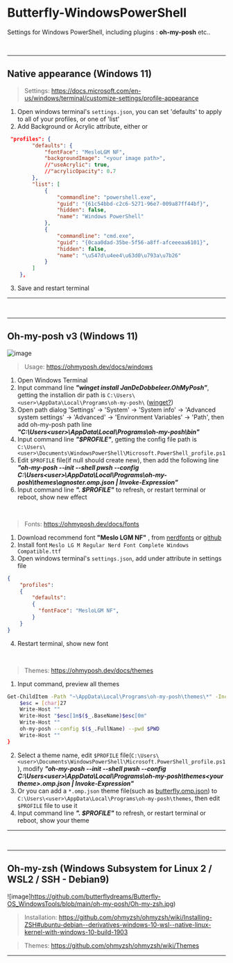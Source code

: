 # Butterfly-WindowsPowerShell
Settings for Windows PowerShell, including plugins : **oh-my-posh** etc..

&nbsp;
&nbsp;
****
## Native appearance (Windows 11)
> Settings: https://docs.microsoft.com/en-us/windows/terminal/customize-settings/profile-appearance
1. Open windows terminal's `settings.json`, you can set 'defaults' to apply to all of your profiles, or one of 'list'
2. Add Background or Acrylic attribute, either or
```Json
 "profiles": {
        "defaults": {
            "fontFace": "MesloLGM NF",
            "backgroundImage": "<your image path>",
            //"useAcrylic": true,
            //"acrylicOpacity": 0.7
        },
        "list": [
            {
                "commandline": "powershell.exe",
                "guid": "{61c54bbd-c2c6-5271-96e7-009a87ff44bf}",
                "hidden": false,
                "name": "Windows PowerShell"
            },
            {
                "commandline": "cmd.exe",
                "guid": "{0caa0dad-35be-5f56-a8ff-afceeeaa6101}",
                "hidden": false,
                "name": "\u547d\u4ee4\u63d0\u793a\u7b26"
            }
        ]
    },
```
3. Save and restart terminal
****

&nbsp;
&nbsp;
****
## Oh-my-posh v3 (Windows 11)
![image](https://github.com/butterflydreams/Butterfly-OS_WindowsTools/blob/main/oh-my-posh/Oh-my-posh.jpg)
> Usage: https://ohmyposh.dev/docs/windows
1. Open Windows Terminal
2. Input command line *__"winget install JanDeDobbeleer.OhMyPosh"__*, getting the installion dir path is `C:\Users\<user>\AppData\Local\Programs\oh-my-posh\`  ([winget?](https://docs.microsoft.com/en-us/windows/package-manager/winget/))
3. Open path dialog 'Settings' -> 'System' -> 'System info' -> 'Advanced system settings' -> 'Advanced' -> 'Environment Variables' -> 'Path', then add oh-my-posh path line *__"C:\Users\<user>\AppData\Local\Programs\oh-my-posh\bin\"__*
4. Input command line *__"$PROFILE"__*, getting the config file path is `C:\Users\<user>\Documents\WindowsPowerShell\Microsoft.PowerShell_profile.ps1`
5. Edit `$PROFILE` file(if null should create new), then add the following line *__"oh-my-posh --init --shell pwsh --config C:\Users\<user>\AppData\Local\Programs\oh-my-posh\themes\agnoster.omp.json | Invoke-Expression"__*
6. Input command line *__". $PROFILE"__*  to refresh, or restart terminal or reboot, show new effect

&nbsp;
> Fonts: https://ohmyposh.dev/docs/fonts
1. Download recommend font **"Meslo LGM NF"** , from [nerdfonts](https://www.nerdfonts.com/) or [github](https://github.com/ryanoasis/nerd-fonts/releases/download/v2.1.0/Meslo.zip) 
2. Install font `Meslo LG M Regular Nerd Font Complete Windows Compatible.ttf`
3. Open windows terminal's `settings.json`, add under attribute in settings file
```Json
{
    "profiles":
    {
        "defaults":
        {
          "fontFace": "MesloLGM NF",
        }
    }
}
```
4. Restart terminal, show new font

&nbsp;
> Themes: https://ohmyposh.dev/docs/themes
1. Input command, preview all themes
```Bash
Get-ChildItem -Path "~\AppData\Local\Programs\oh-my-posh\themes\*" -Include '*.omp.json' | Sort-Object Name | ForEach-Object -Process {
    $esc = [char]27
    Write-Host ""
    Write-Host "$esc[1m$($_.BaseName)$esc[0m"
    Write-Host ""
    oh-my-posh --config $($_.FullName) --pwd $PWD
    Write-Host ""
}
```
2. Select a theme name, edit `$PROFILE` file(`C:\Users\<user>\Documents\WindowsPowerShell\Microsoft.PowerShell_profile.ps1`), modify *__"oh-my-posh --init --shell pwsh --config C:\Users\<user>\AppData\Local\Programs\oh-my-posh\themes\<your theme>.omp.json | Invoke-Expression"__*
3. Or you can add a `*.omp.json` theme file(such as [butterfly.omp.json](https://github.com/butterflydreams/Butterfly-Windows_Power_Shell/blob/main/butterfly.omp.json)) to `C:\Users\<user>\AppData\Local\Programs\oh-my-posh\themes`, then edit `$PROFILE` file to use it
4. Input command line *__". $PROFILE"__* to refresh, or restart terminal or reboot, show your theme
****

&nbsp;
&nbsp;
****
## Oh-my-zsh (Windows Subsystem for Linux 2 / WSL2 / SSH - Debian9)
![image]https://github.com/butterflydreams/Butterfly-OS_WindowsTools/blob/main/oh-my-posh/Oh-my-zsh.jpg)
> Installation: https://github.com/ohmyzsh/ohmyzsh/wiki/Installing-ZSH#ubuntu-debian--derivatives-windows-10-wsl--native-linux-kernel-with-windows-10-build-1903

> Themes: https://github.com/ohmyzsh/ohmyzsh/wiki/Themes
****

